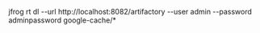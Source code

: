 jfrog rt dl --url http://localhost:8082/artifactory --user admin --password adminpassword google-cache/* 
